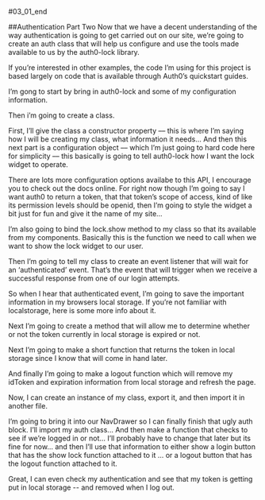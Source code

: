 #03_01_end

##Authentication Part Two
Now that we have a decent understanding of the way authentication is going to get carried out on our site, we’re going to create an auth class that will help us configure and use the tools made available to us by the auth0-lock library.

If you’re interested in other examples, the code I’m using for this project is based largely on code that is available through Auth0’s quickstart guides.

I’m gong to start by bring in auth0-lock and some of my configuration information.

Then i’m going to create a class.

First, I’ll give the class a constructor property –– this is where I’m saying how I will be creating my class, what information it needs... And then this next part is a configuration object –– which I’m just going to hard code here for simplicity –– this basically is going to tell auth0-lock how I want the lock widget to operate.

There are lots more configuration options availabe to this API, I encourage you to check out the docs online. For right now though I’m going to say I want auth0 to return a token, that that token’s scope of access, kind of like its permission levels should be openid, then I’m going to style the widget a bit just for fun and give it the name of my site...

I’m also going to bind the lock.show method to my class so that its available from my components. Basically this is the function we need to call when we want to show the lock widget to our user.

Then I’m going to tell my class to create an event listener that will wait for an ‘authenticated’ event. That’s the event that will trigger when we receive a successful response from one of our login attempts.

So when I hear that authenticated event, I’m going to save the important information in my browsers local storage. If you’re not familiar with localstorage, here is some more info about it.

Next I’m going to create a method that will allow me to determine whether or not the token currently in local storage is expired or not.

Next I’m going to make a short function that returns the token in local storage since I know that will come in hand later.

And finally I’m going to make a logout function which will remove my idToken and expiration information from local storage and refresh the page.

Now, I can create an instance of my class, export it, and then import it in another file.

I’m going to bring it into our NavDrawer so I can finally finish that ugly auth block. I’ll import my auth class... And then make a function that checks to see if we’re logged in or not... I’ll probably have to change that later but its fine for now... and then I’ll use that information to either show a login button that has the show lock function attached to it ... or a logout button that has the logout function attached to it.

Great, I can even check my authentication and see that my token is getting put in local storage -- and removed when I log out.
